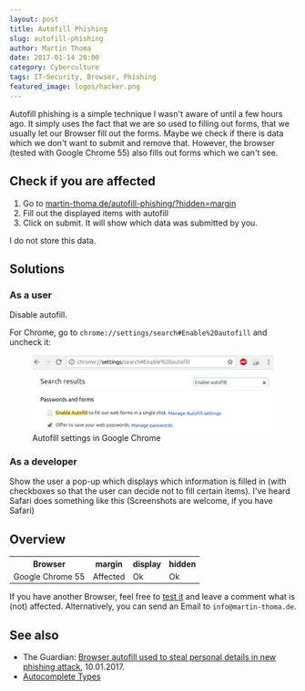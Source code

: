 ```yaml
---
layout: post
title: Autofill Phishing
slug: autofill-phishing
author: Martin Thoma
date: 2017-01-14 20:00
category: Cyberculture
tags: IT-Security, Browser, Phishing
featured_image: logos/hacker.png
---
```

Autofill phishing is a simple technique I wasn't aware of until a few hours
ago. It simply uses the fact that we are so used to filling out forms, that we
usually let our Browser fill out the forms. Maybe we check if there is data
which we don't want to submit and remove that. However, the browser (tested
with Google Chrome 55) also fills out forms which we can't see.


## Check if you are affected

<ol>
    <li>Go to <a href="http://martin-thoma.de/autofill-phishing/?hidden=margin">martin-thoma.de/autofill-phishing/?hidden=margin</a></li>
    <li>Fill out the displayed items with autofill</li>
    <li>Click on submit. It will show which data was submitted by you.</li>
</ol>

I do not store this data.


## Solutions

### As a user

Disable autofill.

For Chrome, go to `chrome://settings/search#Enable%20autofill` and uncheck it:

<figure class="wp-caption aligncenter img-thumbnail">
    <img src="../images/2017/01/autofill-chrome.png" alt="Autofill settings in Google Chrome" style="width:512px;"/>
    <figcaption class="text-center">Autofill settings in Google Chrome</figcaption>
</figure>

### As a developer
Show the user a pop-up which displays which information is filled in (with checkboxes so that the user can decide not to fill certain items). I've heard Safari does something like this (Screenshots are welcome, if you have Safari)


## Overview

<table class="table">
    <tr>
        <th>Browser</th>
        <th>margin</th>
        <th>display</th>
        <th>hidden</th>
    </tr>
    <tr>
        <td class="danger">Google Chrome 55</td>
        <td class="danger">Affected</td>
        <td class="success">Ok</td>
        <td class="success">Ok</td>
    </tr>
</table>

If you have another Browser, feel free to <a href="http://martin-thoma.de/autofill-phishing/?hidden=margin">test it</a> and leave a comment what is (not)
affected. Alternatively, you can send an Email to `info@martin-thoma.de`.


## See also

* The Guardian: [Browser autofill used to steal personal details in new phishing attack](https://www.theguardian.com/technology/2017/jan/10/browser-autofill-used-to-steal-personal-details-in-new-phising-attack-chrome-safari), 10.01.2017.
* [Autocomplete Types](http://ryan.mcgeary.org/files/autocomplete-types.pdf)
